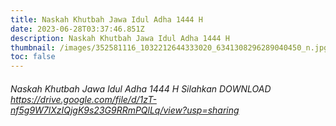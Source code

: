 ```yaml
---
title: Naskah Khutbah Jawa Idul Adha 1444 H
date: 2023-06-28T03:37:46.851Z
description: Naskah Khutbah Jawa Idul Adha 1444 H
thumbnail: /images/352581116_1032212644333020_6341308296289040450_n.jpg
toc: false
---
```

###### Naskah Khutbah Jawa Idul Adha 1444 H Silahkan DOWNLOAD <https://drive.google.com/file/d/1zT-nf5g9W7lXzIQjgK9s23G9RRmPQlLq/view?usp=sharing>